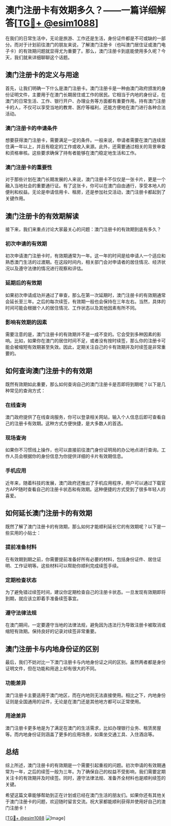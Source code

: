 # 澳门注册卡有效期多久？——一篇详细解答[[TG💪+ @esim1088](https://t.me/s/esim1088)]

在我们的日常生活中，无论是旅游、工作还是生活，身份证件都是不可或缺的一部分。而对于计划前往澳门的朋友来说，了解澳门注册卡（也叫澳门居住证或澳门电子卡）的有效期问题就显得尤为重要了。那么，澳门注册卡到底能使用多久呢？今天，我们就来详细聊聊这个话题。

## 澳门注册卡的定义与用途

首先，让我们明确一下什么是澳门注册卡。澳门注册卡是一种由澳门政府颁发的身份证明文件，主要用于在澳门长期居住或工作的居民。它相当于内地的身份证，在澳门的日常生活、工作、银行开户、办理业务等方面都有重要作用。持有澳门注册卡的人，不仅可以享受当地的教育、医疗等福利，还能方便地在澳门进行各种合法活动。

### 澳门注册卡的申请条件

想要获得澳门注册卡，需要满足一定的条件。一般来说，申请者需要在澳门连续居住满一年以上，并且有稳定的工作或收入来源。此外，还需要通过相关的背景审查和资格审核。这些要求确保了持有者能够在澳门稳定地生活和工作。

### 澳门注册卡的重要性

对于那些计划在澳门长期发展的人来说，澳门注册卡不仅仅是一张卡片，更是一个融入当地社会的重要通行证。有了这张卡，你可以在澳门自由通行，享受本地人的便利和权益。无论是申请信用卡、租房，还是参加社交活动，澳门注册卡都起到了关键作用。

## 澳门注册卡的有效期解读

接下来，我们来重点讨论大家最关心的问题：澳门注册卡的有效期到底有多久？

### 初次申请的有效期

初次申请澳门注册卡时，有效期通常为一年。这一年的时间是给申请人一个适应和熟悉澳门生活的过渡期。在这段时间内，相关部门会对申请者的居住情况、经济状况以及遵守法律的情况进行观察和评估。

### 延期后的有效期

如果初次申请成功并通过了审查，那么在第一次延期时，澳门注册卡的有效期通常会延长至三年。之后的每次续签，有效期一般也会保持在三年左右。当然，具体的时间可能会根据个人的居住情况、工作状态以及其他因素有所不同。

### 影响有效期的因素

需要注意的是，澳门注册卡的有效期并不是一成不变的。它会受到多种因素的影响。比如，如果你在澳门的居住时间不足，或者没有按时续签，那么你的注册卡可能会被缩短有效期甚至失效。因此，定期关注自己的卡有效期并及时续签是非常重要的。

## 如何查询澳门注册卡的有效期

既然有效期如此重要，那么如何查询自己的澳门注册卡是否即将到期呢？以下是几种常见的查询方式：

### 在线查询

澳门政府提供了在线查询服务，你可以登录相关网站，输入个人信息后即可查看自己的注册卡有效期。这种方式方便快捷，是大多数人的首选。

### 现场查询

如果你不习惯线上操作，也可以直接前往澳门身份证明局的办公地点进行查询。工作人员会根据你的身份信息为你提供详细的卡片有效期信息。

### 手机应用

近年来，随着科技的发展，澳门政府还推出了手机应用程序，用户可以通过下载官方APP随时查看自己的注册卡状态和有效期。这种便捷的方式受到了很多年轻人的喜爱。

## 如何延长澳门注册卡的有效期

既然了解了澳门注册卡的有效期，那么如何才能顺利延长它的有效期呢？以下是一些实用的小贴士：

### 提前准备材料

在有效期到期之前，你需要提前准备好所有必要的材料，包括身份证件、居住证明、工作证明等。这些材料可以帮助你顺利完成续签手续。

### 定期检查状态

为了避免错过续签时间，建议你定期检查自己的注册卡状态。一旦发现有效期即将到期，就应该立即着手准备续签事宜。

### 遵守法律法规

在澳门期间，一定要遵守当地的法律法规，避免因为违法行为导致注册卡被取消或缩短有效期。保持良好的记录对续签非常重要。

## 澳门注册卡与内地身份证的区别

最后，我们不妨对比一下澳门注册卡与内地身份证之间的区别。虽然两者都是身份证明文件，但在功能和用途上却有很大的不同。

### 功能差异

澳门注册卡主要适用于澳门地区，而在内地则无法直接使用。相比之下，内地身份证则是全国通用的证件，无论是在澳门还是其他地方都可以正常使用。

### 用途差异

澳门注册卡更多地是为了满足在澳门的生活需求，比如办理银行业务、租赁房屋等。而内地身份证则涵盖了更多的应用场景，如乘坐交通工具、入住酒店等。

## 总结

综上所述，澳门注册卡的有效期是一个需要引起重视的问题。初次申请的有效期通常为一年，之后的续签一般为三年。为了确保自己的权益不受影响，我们需要定期关注卡的有效期并及时续签。同时，遵守法律法规、准备齐全材料也是顺利续签的关键。

希望这篇文章能够帮助到正在计划或已经在澳门生活的朋友们。如果你还有其他关于澳门注册卡的问题，欢迎随时留言交流。祝大家都能顺利获得并使用好自己的澳门注册卡！

[[TG💪+ @esim1088](https://t.me/s/esim1088) ![Image](https://i.postimg.cc/4NQfJmqS/Snipaste-2025-05-13-00-14-12.png)]